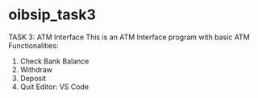 # oibsip_task3
TASK 3: ATM Interface
This is an ATM Interface program with basic ATM Functionalities:
1. Check Bank Balance
2. Withdraw
3. Deposit
4. Quit
Editor: VS Code
